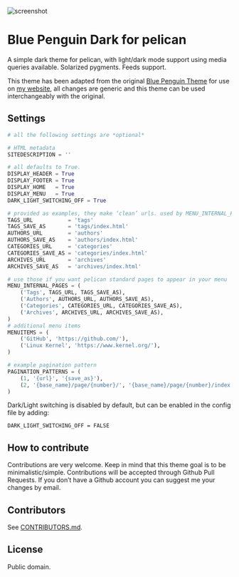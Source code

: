 ![screenshot](https://tyler-carr.com/images/ftp/out.png)

# Blue Penguin Dark for pelican
A simple dark theme for pelican, with light/dark mode support using media queries available. Solarized pygments. Feeds support.

This theme has been adapted from the original [Blue Penguin Theme](https://github.com/jody-frankowski/blue-penguin) for use on [my website](https://tyler-carr.com), all changes are generic and this theme can be used interchangeably with the original. 

## Settings
```python
# all the following settings are *optional*

# HTML metadata
SITEDESCRIPTION = ''

# all defaults to True.
DISPLAY_HEADER = True
DISPLAY_FOOTER = True
DISPLAY_HOME   = True
DISPLAY_MENU   = True
DARK_LIGHT_SWITCHING_OFF = True

# provided as examples, they make ‘clean’ urls. used by MENU_INTERNAL_PAGES.
TAGS_URL           = 'tags'
TAGS_SAVE_AS       = 'tags/index.html'
AUTHORS_URL        = 'authors'
AUTHORS_SAVE_AS    = 'authors/index.html'
CATEGORIES_URL     = 'categories'
CATEGORIES_SAVE_AS = 'categories/index.html'
ARCHIVES_URL       = 'archives'
ARCHIVES_SAVE_AS   = 'archives/index.html'

# use those if you want pelican standard pages to appear in your menu
MENU_INTERNAL_PAGES = (
    ('Tags', TAGS_URL, TAGS_SAVE_AS),
    ('Authors', AUTHORS_URL, AUTHORS_SAVE_AS),
    ('Categories', CATEGORIES_URL, CATEGORIES_SAVE_AS),
    ('Archives', ARCHIVES_URL, ARCHIVES_SAVE_AS),
)
# additional menu items
MENUITEMS = (
    ('GitHub', 'https://github.com/'),
    ('Linux Kernel', 'https://www.kernel.org/'),
)

# example pagination pattern
PAGINATION_PATTERNS = (
    (1, '{url}', '{save_as}'),
    (2, '{base_name}/page/{number}/', '{base_name}/page/{number}/index.html'),
)

```

Dark/Light switching is disabled by default, but can be enabled in the config file by adding:

```
DARK_LIGHT_SWITCHING_OFF = FALSE
```


## How to contribute
Contributions are very welcome. Keep in mind that this theme goal is to be
minimalistic/simple. Contributions will be accepted through Github Pull
Requests. If you don’t have a Github account you can suggest me your
changes by email.

## Contributors
See [CONTRIBUTORS.md](CONTRIBUTORS.md).

## License
Public domain.
